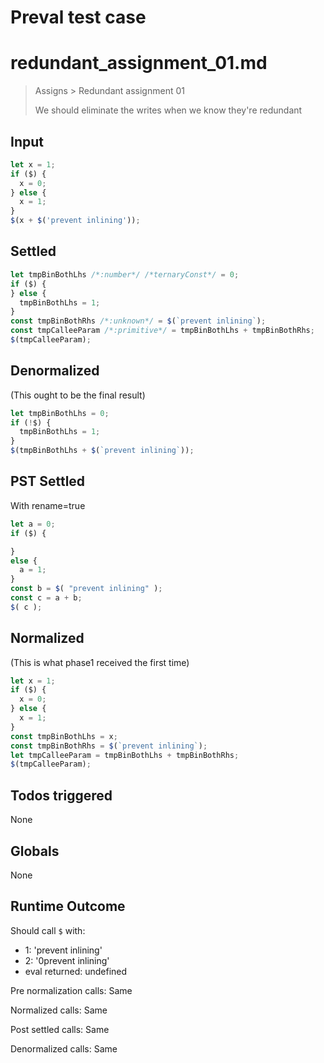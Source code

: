 # Preval test case

# redundant_assignment_01.md

> Assigns > Redundant assignment 01
>
> We should eliminate the writes when we know they're redundant

## Input

`````js filename=intro
let x = 1;
if ($) {
  x = 0;
} else {
  x = 1;
}
$(x + $('prevent inlining'));
`````


## Settled


`````js filename=intro
let tmpBinBothLhs /*:number*/ /*ternaryConst*/ = 0;
if ($) {
} else {
  tmpBinBothLhs = 1;
}
const tmpBinBothRhs /*:unknown*/ = $(`prevent inlining`);
const tmpCalleeParam /*:primitive*/ = tmpBinBothLhs + tmpBinBothRhs;
$(tmpCalleeParam);
`````


## Denormalized
(This ought to be the final result)

`````js filename=intro
let tmpBinBothLhs = 0;
if (!$) {
  tmpBinBothLhs = 1;
}
$(tmpBinBothLhs + $(`prevent inlining`));
`````


## PST Settled
With rename=true

`````js filename=intro
let a = 0;
if ($) {

}
else {
  a = 1;
}
const b = $( "prevent inlining" );
const c = a + b;
$( c );
`````


## Normalized
(This is what phase1 received the first time)

`````js filename=intro
let x = 1;
if ($) {
  x = 0;
} else {
  x = 1;
}
const tmpBinBothLhs = x;
const tmpBinBothRhs = $(`prevent inlining`);
let tmpCalleeParam = tmpBinBothLhs + tmpBinBothRhs;
$(tmpCalleeParam);
`````


## Todos triggered


None


## Globals


None


## Runtime Outcome


Should call `$` with:
 - 1: 'prevent inlining'
 - 2: '0prevent inlining'
 - eval returned: undefined

Pre normalization calls: Same

Normalized calls: Same

Post settled calls: Same

Denormalized calls: Same
